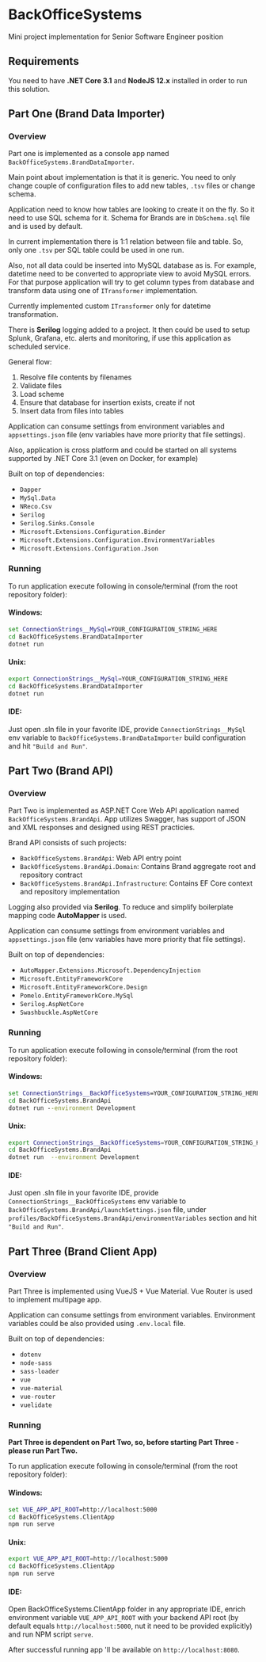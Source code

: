 # BackOfficeSystems
Mini project implementation for Senior Software Engineer position

## Requirements
You need to have **.NET Core 3.1** and **NodeJS 12.x** installed in order to run this solution.

## Part One (Brand Data Importer)

### Overview
Part one is implemented as a console app named `BackOfficeSystems.BrandDataImporter`.

Main point about implementation is that it is generic. You need to only change couple of configuration files to add new tables, `.tsv` files or change schema.

Application need to know how tables are looking to create it on the fly. So it need to use SQL schema for it. Schema for Brands are in `DbSchema.sql` file and is used by default.

In current implementation there is 1:1 relation between file and table. So, only one `.tsv` per SQL table could be used in one run.

Also, not all data could be inserted into MySQL database as is. For example, datetime need to be converted to appropriate view to avoid MySQL errors. For that purpose application will try to get column types from database and transform data using one of `ITransformer` implementation.

Currently implemented custom `ITransformer` only for datetime transformation.

There is **Serilog** logging added to a project. It then could be used to setup Splunk, Grafana, etc. alerts and monitoring, if use this application as scheduled service.

General flow:
1. Resolve file contents by filenames
2. Validate files
3. Load scheme
4. Ensure that database for insertion exists, create if not
5. Insert data from files into tables

Application can consume settings from environment variables and `appsettings.json` file (env variables have more priority that file settings).

Also, application is cross platform and could be started on all systems supported by .NET Core 3.1 (even on Docker, for example)

Built on top of dependencies:
- `Dapper`
- `MySql.Data`
- `NReco.Csv`
- `Serilog`
- `Serilog.Sinks.Console`
- `Microsoft.Extensions.Configuration.Binder`
- `Microsoft.Extensions.Configuration.EnvironmentVariables`
- `Microsoft.Extensions.Configuration.Json`

### Running
To run application execute following in console/terminal (from the root repository folder):

#### Windows:
```cmd
set ConnectionStrings__MySql=YOUR_CONFIGURATION_STRING_HERE
cd BackOfficeSystems.BrandDataImporter
dotnet run
```

#### Unix:
```bash
export ConnectionStrings__MySql=YOUR_CONFIGURATION_STRING_HERE
cd BackOfficeSystems.BrandDataImporter
dotnet run
```

#### IDE:

Just open .sln file in your favorite IDE, provide `ConnectionStrings__MySql` env variable to `BackOfficeSystems.BrandDataImporter` build configuration and hit `"Build and Run"`.

## Part Two (Brand API)

### Overview

Part Two is implemented as ASP.NET Core Web API application named `BackOfficeSystems.BrandApi`. App utilizes Swagger, has support of JSON and XML responses and designed using REST practicies.

Brand API consists of such projects:
- `BackOfficeSystems.BrandApi`: Web API entry point
- `BackOfficeSystems.BrandApi.Domain`: Contains Brand aggregate root and repository contract
- `BackOfficeSystems.BrandApi.Infrastructure`: Contains EF Core context and repository implementation

Logging also provided via **Serilog**. To reduce and simplify boilerplate mapping code **AutoMapper** is used.

Application can consume settings from environment variables and `appsettings.json` file (env variables have more priority that file settings).

Built on top of dependencies:
- `AutoMapper.Extensions.Microsoft.DependencyInjection`
- `Microsoft.EntityFrameworkCore`
- `Microsoft.EntityFrameworkCore.Design`
- `Pomelo.EntityFrameworkCore.MySql`
- `Serilog.AspNetCore`
- `Swashbuckle.AspNetCore`

### Running
To run application execute following in console/terminal (from the root repository folder):

#### Windows:
```cmd
set ConnectionStrings__BackOfficeSystems=YOUR_CONFIGURATION_STRING_HERE
cd BackOfficeSystems.BrandApi
dotnet run --environment Development
```

#### Unix:
```bash
export ConnectionStrings__BackOfficeSystems=YOUR_CONFIGURATION_STRING_HERE
cd BackOfficeSystems.BrandApi
dotnet run  --environment Development
```

#### IDE:

Just open .sln file in your favorite IDE, provide `ConnectionStrings__BackOfficeSystems` env variable to `BackOfficeSystems.BrandApi/launchSettings.json` file, under `profiles/BackOfficeSystems.BrandApi/environmentVariables` section and hit `"Build and Run"`.

## Part Three (Brand Client App)

### Overview

Part Three is implemented using VueJS + Vue Material. Vue Router is used to implement multipage app. 

Application can consume settings from environment variables. Environment variables could be also provided using `.env.local` file.

Built on top of dependencies:
- `dotenv`
- `node-sass`
- `sass-loader`
- `vue`
- `vue-material`
- `vue-router`
- `vuelidate`

### Running

**Part Three is dependent on Part Two, so, before starting Part Three - please run Part Two.**

To run application execute following in console/terminal (from the root repository folder):

#### Windows:
```cmd
set VUE_APP_API_ROOT=http://localhost:5000
cd BackOfficeSystems.ClientApp
npm run serve
```

#### Unix:
```bash
export VUE_APP_API_ROOT=http://localhost:5000
cd BackOfficeSystems.ClientApp
npm run serve
```

#### IDE:

Open BackOfficeSystems.ClientApp folder in any appropriate IDE, enrich environment variable `VUE_APP_API_ROOT` with your backend API root (by default equals `http://localhost:5000`, nut it need to be provided explicitly) and run NPM script `serve`.

After successful running app 'll be available on `http://localhost:8080`.